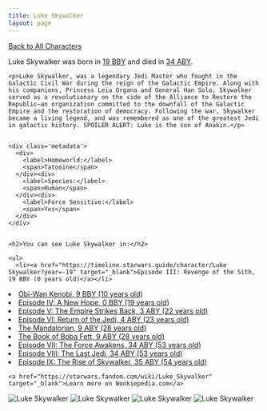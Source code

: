 ```yaml
---
title: Luke Skywalker
layout: page
---
```

<a href="/character" class="smaller">Back to All Characters</a>

<div class="container">
  <div class="col-10">
    <p>
    Luke Skywalker     was born in <a href="https://timeline.starwars.guide/character/Luke Skywalker?year=-19" target="_blank">19 BBY</a> and died in <a href="https://timeline.starwars.guide/character/Luke Skywalker?year=34" target="_blank">34 ABY</a>.        
    </p>

    <p>Luke Skywalker, was a legendary Jedi Master who fought in the Galactic Civil War during the reign of the Galactic Empire. Along with his companions, Princess Leia Organa and General Han Solo, Skywalker served as a revolutionary on the side of the Alliance to Restore the Republic—an organization committed to the downfall of the Galactic Empire and the restoration of democracy. Following the war, Skywalker became a living legend, and was remembered as one of the greatest Jedi in galactic history. SPOILER ALERT: Luke is the son of Anakin.</p>


    <div class='metadata'>
      <div>
        <label>Homeworld:</label>
        <span>Tatooine</span>
      </div><div>
        <label>Species:</label>
        <span>Human</span>
      </div><div>
        <label>Force Sensitive:</label>
        <span>Yes</span>
      </div>
    </div>


    <h2>You can see Luke Skywalker in:</h2>

    <ul>
      <li><a href="https://timeline.starwars.guide/character/Luke Skywalker?year=-19" target="_blank">Episode III: Revenge of the Sith, 19 BBY (0 years old)</a></li>
  <li><a href="https://timeline.starwars.guide/character/Luke Skywalker?year=-9" target="_blank">Obi-Wan Kenobi, 9 BBY (10 years old)</a></li>
  <li><a href="https://timeline.starwars.guide/character/Luke Skywalker?year=0" target="_blank">Episode IV: A New Hope, 0 BBY (19 years old)</a></li>
  <li><a href="https://timeline.starwars.guide/character/Luke Skywalker?year=3" target="_blank">Episode V: The Empire Strikes Back, 3 ABY (22 years old)</a></li>
  <li><a href="https://timeline.starwars.guide/character/Luke Skywalker?year=4" target="_blank">Episode VI: Return of the Jedi, 4 ABY (23 years old)</a></li>
  <li><a href="https://timeline.starwars.guide/character/Luke Skywalker?year=9" target="_blank">The Mandalorian, 9 ABY (28 years old)</a></li>
  <li><a href="https://timeline.starwars.guide/character/Luke Skywalker?year=9" target="_blank">The Book of Boba Fett, 9 ABY (28 years old)</a></li>
  <li><a href="https://timeline.starwars.guide/character/Luke Skywalker?year=34" target="_blank">Episode VII: The Force Awakens, 34 ABY (53 years old)</a></li>
  <li><a href="https://timeline.starwars.guide/character/Luke Skywalker?year=34" target="_blank">Episode VIII: The Last Jedi, 34 ABY (53 years old)</a></li>
  <li><a href="https://timeline.starwars.guide/character/Luke Skywalker?year=35" target="_blank">Episode IX: The Rise of Skywalker, 35 ABY (54 years old)</a></li>
    </ul>

    <a href="https://starwars.fandom.com/wiki/Luke_Skywalker" target="_blank">Learn more on Wookiepedia.com</a>
  </div>
  <div class="character_image col-2">
    <img src="https://timeline.starwars.guide//images/skywalker-farmboy.jpg" alt="Luke Skywalker" />
<img src="https://timeline.starwars.guide//images/skywalker-jedi.jpg" alt="Luke Skywalker" />
<img src="https://timeline.starwars.guide//images/skywalker.png" alt="Luke Skywalker" />
    <img src="https://timeline.starwars.guide//images/skywalker-young.png" alt="Luke Skywalker" />
    <ins class="adsbygoogle"
      style="display:block"
      data-ad-client="ca-pub-6056590143595280"
      data-ad-slot="1622037034"
      data-ad-format="auto"
      data-full-width-responsive="true"></ins>
    <script>
        (adsbygoogle = window.adsbygoogle || []).push({});
    </script>
  </div>
</div>
